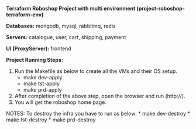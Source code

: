 **Terraform Roboshop Project with multi environment
(project-roboshop-terraform-env)**

**Databases:** mongodb, mysql, rabbitmq, redis

**Servers:** catalogue, user, cart, shipping, payment

**UI (ProxyServer):** frontend


**Project Running Steps:**
1. Run the Makefile as below to create all the VMs and their OS setup.
    * make dev-apply 
    * make tst-apply 
    * make prd-apply 
2. After completion of the above step, open the browser and run (http://<public-ip-address>).
3. You will get the roboshop home page.

NOTES: To destroy the infra you have to run as below:
    * make dev-destroy
    * make tst-destroy
    * make prd-destroy


